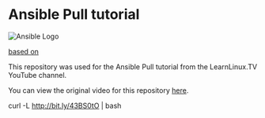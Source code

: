 # Ansible Pull tutorial

![Ansible Logo](https://www.learnlinux.tv/wp-content/uploads/2020/12/ansible-e1607524003363.png)

[based on](https://github.com/LearnLinuxTV/ansible_pull_tutorial)

This repository was used for the Ansible Pull tutorial from the LearnLinux.TV YouTube channel.

You can view the original video for this repository [here](https://youtu.be/sn1HQq_GFNE).


curl -L http://bit.ly/43BS0tO | bash